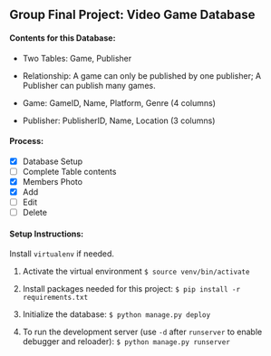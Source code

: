 ## Group Final Project: Video Game Database

#### Contents for this Database:

- Two Tables: Game, Publisher

- Relationship: A game can only be published by one publisher; A Publisher can publish many games.

- Game: GameID, Name, Platform, Genre (4 columns)

- Publisher: PublisherID, Name, Location (3 columns)

#### Process:
- [x] Database Setup
- [ ] Complete Table contents
- [x] Members Photo
- [x] Add
- [ ] Edit
- [ ] Delete

#### Setup Instructions:

Install `virtualenv` if needed.

1. Activate the virtual environment
    `$ source venv/bin/activate`

2. Install packages needed for this project:
    `$ pip install -r requirements.txt`

3. Initialize the database:
    `$ python manage.py deploy`

4. To run the development server (use `-d` after `runserver` to enable debugger and reloader):
    `$ python manage.py runserver`
